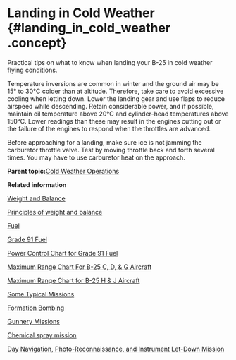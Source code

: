 # Landing in Cold Weather {#landing_in_cold_weather .concept}

Practical tips on what to know when landing your B-25 in cold weather flying conditions.

Temperature inversions are common in winter and the ground air may be 15° to 30°C colder than at altitude. Therefore, take care to avoid excessive cooling when letting down. Lower the landing gear and use flaps to reduce airspeed while descending. Retain considerable power, and if possible, maintain oil temperature above 20°C and cylinder-head temperatures above 150°C. Lower readings than these may result in the engines cutting out or the failure of the engines to respond when the throttles are advanced.

Before approaching for a landing, make sure ice is not jamming the carburetor throttle valve. Test by moving throttle back and forth several times. You may have to use carburetor heat on the approach.

**Parent topic:**[Cold Weather Operations](../topics/cold_weather_operations.md)

**Related information**  


[Weight and Balance](../topics/WeightAndBalance.md)

[Principles of weight and balance](../topics/PrinciplesOfWeightAndBalance.md)

[Fuel](../topics/fuel.md)

[Grade 91 Fuel](../topics/grade_91_fuel.md)

[Power Control Chart for Grade 91 Fuel](../topics/power_control_chart_for_grade_91_fuel.md)

[Maximum Range Chart For B-25 C, D, & G Aircraft](../topics/maximum_range_chart_for_b_25_c_d_and_g_aircraft.md)

[Maximum Range Chart for B-25 H & J Aircraft](../topics/maximum_range_chart_for_b_25_h_and_j_aircraft.md)

[Some Typical Missions](../topics/some_typical_missions.md)

[Formation Bombing](../topics/formation_bombing.md)

[Gunnery Missions](../topics/gunnery_missions.md)

[Chemical spray mission](../topics/ChemicalSprayMission.md)

[Day Navigation, Photo-Reconnaissance, and Instrument Let-Down Mission](../topics/day_navigation_photo_reconnaissance_and_instrument_let_down_mission.md)

